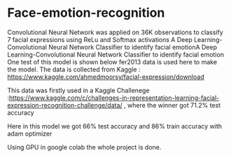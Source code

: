# Face-emotion-recognition
Convolutional Neural Network was applied on 36K observations to classify 7 facial expressions using ReLu and Softmax activations
A Deep Learning-Convolutional Neural Network Classifier to identify facial emotionA Deep Learning-Convolutional Neural Network Classifier to identify facial emotion
One test of this model is shown below
[](Capture.JPG)
fer2013 data is used here to make the model. The data is collected from Kaggle : https://www.kaggle.com/ahmedmoorsy/facial-expression/download

This data was firstly used in a Kaggle Challenege :https://www.kaggle.com/c/challenges-in-representation-learning-facial-expression-recognition-challenge/data/ , where the winner got 71.2% test accuracy

Here in this model we got 66% test accuracy and 86% train accuracy with adam optimizer

Using GPU in google colab the whole project is done.
